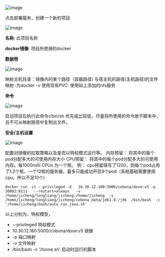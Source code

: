 ![image](https://user-images.githubusercontent.com/26183465/147731834-6596fc51-f4c2-44f0-909e-40d1ad0e05af.png)

点击部署服务，创建一个新的项目

![image](https://user-images.githubusercontent.com/26183465/147731927-b6571b03-9c84-4144-9a9b-8d27837106a2.png)

**名称**: 此项目名称

**docker镜像**: 项目所使用的docker

**数据卷**

![image](https://user-images.githubusercontent.com/26183465/147732078-bf5eea8b-8389-443b-9d4a-2c314866286e.png)

映射主机目录：镜像内的某个路径（容器路径) 与宿主机的路径(主机路径)的文件映射
            :为docker  -v
使用现有PVC: 使用如上添加的nfs服务

**命令**

![image](https://user-images.githubusercontent.com/26183465/147732333-f9eff276-a5e9-419b-93a0-9bd0730ef41d.png)

启动项目后执行此命令(/bin/sh
  优先级比较低，尽量将所使用的命令放于脚本中，且不可从映射路径中复制出文件。
  
**安全/主机设置**

![image](https://user-images.githubusercontent.com/26183465/147732591-aa49e84a-7429-4e6a-850d-de6b5059da40.png)

配置对镜像的拉取策略以及是否以特权模式运行等。
内存预留： 将其中的每个pod分配多大的可使用内存大小
CPU预留： 将其中的每个pod分配多大的可使用内存。每1000milli CPUs 为一个核。
例： cpu预留填写了1200，则每个pod占用了1.2个核，一个12核的服务器，最多只能成功开启9个pod（系统基础需要使用cpu，所以不足10个)


```
docker run -it --privileged -d   10.30.12.180:5000/cobona/dose:v5 -p 30002:8111   --restart=always   -v /home/jicheng/longliang/jicheng:/home/jicheng  -v /home/jicheng/longliang/jicheng/cobona_data/jdk1.8:/jdk  /bin/bash  -c  '/home/jicheng/bash/auto_run_java.sh'
```
以上分别为，特权模型，
* --privileged  特权模式
* 10.30.12.180:5000/cobona/dose:v5  镜像
* -p   端口映射
* -v   文件映射
* /bin/bash -c '/home.sh' 启动时运行的脚本


